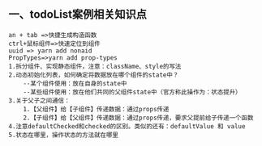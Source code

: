 ## 一、todoList案例相关知识点
    an + tab =>快捷生成构造函数
    ctrl+鼠标组件=>快速定位到组件
    uuid => yarn add nonaid
    PropTypes=>yarn add prop-types
    1.拆分组件、实现静态组件，注意：className、style的写法
    2.动态初始化列表，如何确定将数据放在哪个组件的state中？
        --某个组件使用：放在自身的state中
        --某些组件使用：放在他们共同的父组件state中（官方称此操作为：状态提升）
    3.关于父子之间通信：
        1.【父组件】给【子组件】传递数据：通过props传递
        2.【子组件】给【父组件】传递数据：通过props传递，要求父提前给子传递一个函数
    4.注意defaultChecked和checked的区别。类似的还有：defaultValue 和 value
    5.状态在哪里，操作状态的方法就在哪里